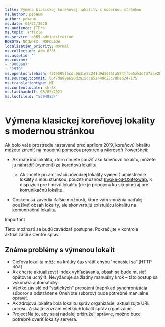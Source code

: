 ```yaml
---
title: Výmena klasickej koreňovej lokality s modernou stránkou
ms.author: pebaum
author: pebaum
ms.date: 04/21/2020
ms.audience: ITPro
ms.topic: article
ms.service: o365-administration
ROBOTS: NOINDEX, NOFOLLOW
localization_priority: Normal
ms.collection: Adm_O365
ms.assetid: ''
ms.custom:
- "9000687"
- "2579"
ms.openlocfilehash: 7209595f5cda9b31e53241d9d5696fa584ff5e5ab3d237aae28542bf7aec9398
ms.sourcegitcommit: b5f7da89a650d2915dc652449623c78be6247175
ms.translationtype: MT
ms.contentlocale: sk-SK
ms.lasthandoff: 08/05/2021
ms.locfileid: "53940834"
---
```

# <a name="swap-your-classic-root-site-with-a-modern-site"></a>Výmena klasickej koreňovej lokality s modernou stránkou

Ak bolo vaše prostredie nastavené pred aprílom 2019, koreňovú lokalitu môžete zmeniť na modernú pomocou prostredia Microsoft PowerShell:

- Ak máte inú lokalitu, ktorú chcete použiť ako koreňovú lokalitu, môžete ju nahradiť [(vymeniť) za koreňovú](https://docs.microsoft.com/sharepoint/modern-root-site) lokalitu. 
    - Ak chcete pri archivácii pôvodnej lokality vymeniť umiestnenie lokality s inou stránkou, použite možnosť [Invoke-SPOSiteSwap.](https://docs.microsoft.com/powershell/module/sharepoint-online/invoke-spositeswap?view=sharepoint-ps) K dispozícii pre tímovú lokalitu (nie je pripojená ku skupine) aj pre komunikačnú lokalitu. 

- Čoskoro sa zavedia ďalšie možnosti, ktoré vám umožnia naďalej používať obsah lokality, ale skonvertujú existujúcu lokalitu na komunikačnú lokalitu. 
>[!Important]
>Tieto možnosti sa budú zavádzať postupne. Pokračujte v kontrole aktualizácií v Centre správ. 

## <a name="known-issues-with-swapping-sites"></a>Známe problémy s výmenou lokalít

- Cieľová lokalita môže na krátky čas vrátiť chybu "nenašiel sa" (HTTP 404).
- Ak chcete aktualizovať index vyhľadávania, obsah sa bude musieť opätovne uchýliť. Nevyžaduje sa žiadny manuálny krok – táto postup sa vykonáva automaticky.
- Všetko závislé od "statických" prepojení (napríklad synchronizácia súborov a odstránenie OneNote súborov) bude potrebné manuálne opraviť.
- Ak zdrojová lokalita bola lokalitu správ organizácie, aktualizujte URL adresu. Získajte zoznam všetkých lokalít správ organizácie.
- Project Na to, aby sa aj naďalej pridruželi správne, možno bude potrebné overiť lokality servera.
